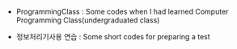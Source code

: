 - ProgrammingClass
: Some codes when I had learned Computer Programming Class(undergraduated class) 

- 정보처리기사용 연습
: Some short codes for preparing a test
